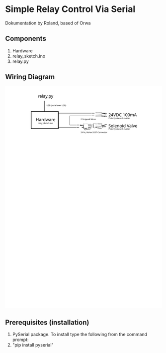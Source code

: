 # Simple Relay Control Via Serial
Dokumentation by Roland, based of Orwa

## Components
1. Hardware
2. relay_sketch.ino
3. relay.py

## Wiring Diagram
![Wiring Diagram](https://raw.githubusercontent.com/Ron-van-Doom/USB-to-Relay/e623eb2e06e0f0200ab732760d619275dac456ee/Wiring%20Diagram.svg?token=AP6SIGERSTSAPBMACPLMG72642CHU)

## Prerequisites (installation)
1. PySerial package. To install type the following from the command prompt:
1. "pip install pyserial"
